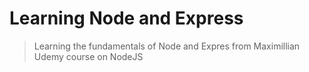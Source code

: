 # Learning Node and Express

> Learning the fundamentals of Node and Expres from Maximillian Udemy course on NodeJS